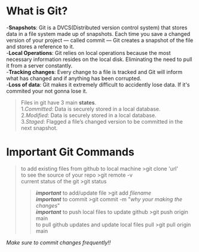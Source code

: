 # What is Git?

-**Snapshots**: Git is a DVCS(Distributed version control system) that stores data in a file system made up of snapshots. Each time you save a changed version of your project — called commit — Git creates a snapshot of the file and stores a reference to it.<br>
-**Local Operations**: Git relies on local operations because the most necessary information resides on the local disk. Eliminating the need to pull it from a server constantly.<br>
-**Tracking changes**:  Every change to a file is tracked and Git will inform what has changed and if anything has been corrupted.<br>
-**Loss of data**: Git makes it extremely difficult to accidently lose data. If it's commited your not gonna lose it.<br>
>Files in git have 3 main **states**.<br> 
>1.*Committed*: Data is securely stored in a local database.  
>2.*Modified*: Data is securely stored in a local database.  
>3.*Staged*: Flagged a file’s changed version to be committed in the next snapshot.

# Important Git Commands
> to add existing files from github to local machine >git clone 'url'  
> to see the source of your repo >git remote -v  
> current status of the git >git status  
>> **_important_** to add/update file >git add _filename_  
>> **_important_** to commit >git commit -m "_why your making the changes_"  
>> **_important_** to push local files to update github >git push origin main  
>> to pull github updates and update local files pull >git pull origin main  

_Make sure to commit changes frequently!!_
